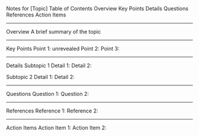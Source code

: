 Notes for [Topic]
Table of Contents
Overview
Key Points
Details
Questions
References
Action Items

---

Overview
A brief summary of the topic

---

Key Points
Point 1: unrevealed
Point 2:
Point 3:

---

Details
Subtopic 1
Detail 1:
Detail 2:

Subtopic 2
Detail 1:
Detail 2:

---

Questions
Question 1:
Question 2:

---

References
Reference 1:
Reference 2:

---

Action Items
Action Item 1:
Action Item 2:
